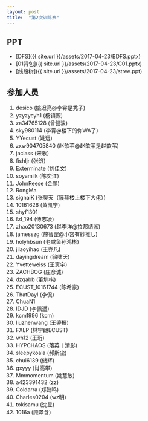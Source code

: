 ```yaml
---
layout: post
title:  "第2次训练赛"
---
```

## PPT

- [DFS]({{ site.url }}/assets/2017-04-23/BDFS.pptx)
- [01背包]({{ site.url }}/assets/2017-04-23/C01.pptx)
- [线段树]({{ site.url }}/assets/2017-04-23/stree.ppt)

## 参加人员
1.	desico (姚迟亮@李霄是秃子)
2.	yzyzycyh1 (杨镇源)
3.	za34765128 (曾健骏)
4.	sky980114 (李霄@楼下的你WA了)
5.	YYecust (姚远)
6.	zxw904705840 (赵歆苇@赵歆苇是赵歆苇)
7.	jaclass (宋歌)
8.	fishljr (张晗)
9.	Exterminate (刘佳文)
10.	soyamilk (陈奕江)
11.	JohnReese (金鹏)
12.	RongMa
13.	signalK (张昊天（膜拜楼上楼下大佬）)
14.	10161626 (黄凯宁)
15.	shyf1301
16.	fzl_194 (傅志凌)
17.	zhao20130673 (赵李洋@拉邦结派)
18.	jamesszg (施智罡@小宮有紗推し)
19.	holyhbsun (老咸鱼孙鸿彬)
20.	jilaoyihao (王亦凡)
21.	dayingdream (翁啸天)
22.	Yvetteweiss (王寅宇)
23.	ZACHBOG (庄彦诚)
24.	dzqabb (董圳棋)
25.	ECUST_10161744 (陈希豪)
26.	ThatDayI (李侃)
27.	ChuaN1
28.	IDJD (李佩遥)
29.	kcm1996 (kcm)
30.	liuzhenwang (王鎏振)
31.	FXLP (林宇翩ECUST)
32.	wh12 (王珩)
33.	HYPCHAOS (落英丨清影)
34.	sleepykoala (郝斯尘)
35.	chui6139 (储辉)
36.	gxyyy (肖高攀)
37.	Mmmomentum (姚慧敏)
38.	a423391432 (zz)
39.	Coldarra (郑懿鸣)
40.	Charles0204 (wz明)
41.	tokisamu (沈昱)
42.	1016a (顾泽含)